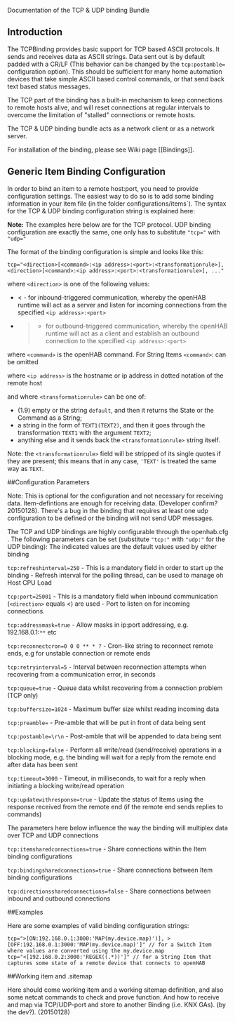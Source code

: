 Documentation of the TCP & UDP binding Bundle

## Introduction

The TCPBinding provides basic support for TCP based ASCII protocols. It sends and receives 
data as ASCII strings. Data sent out is by default padded with a CR/LF (This behavior can be changed by the
`tcp:postamble=` configuration option). This should be sufficient for many
home automation devices that take simple ASCII based control commands, or that send back
text based status messages.

The TCP part of the binding has a built-in mechanism to keep connections to remote hosts alive, and will reset connections at regular intervals to overcome the limitation of "stalled" connections or remote hosts.

The TCP & UDP binding bundle acts as a network client or as a network server.

For installation of the binding, please see Wiki page [[Bindings]].

## Generic Item Binding Configuration

In order to bind an item to a remote host:port, you need to provide configuration settings. The easiest way to do so is to add some binding information in your item file (in the folder configurations/items`). The syntax for the TCP & UDP binding configuration string is explained here:

**Note:** The examples here below are for the TCP protocol. UDP binding configuration are exactly the same, one only has to substitute `"tcp="` with `"udp="`

The format of the binding configuration is simple and looks like this:

    tcp="<direction>[<command>:<ip address>:<port>:<transformationrule>], <direction>[<command>:<ip address>:<port>:<transformationrule>], ..."

where `<direction>` is one of the following values:
- < - for inbound-triggered communication, whereby the openHAB runtime will act as a server and listen for incoming connections from the specified `<ip address>:<port>`
- > - for outbound-triggered communication, whereby the openHAB runtime will act as a client and establish an outbound connection to the specified `<ip address>:<port>`

where `<command>` is the openHAB command. For String Items `<command>`: can be omitted  

where `<ip address>` is the hostname or ip address in dotted notation of the remote host

and where `<transformationrule>` can be one of:

* (1.9) empty or the string `default`, and then it returns the State or the Command as a String;
* a string in the form of `TEXT1(TEXT2)`, and then it goes through the transformation `TEXT1` with the argument `TEXT2`;
* anything else and it sends back the `<transformationrule>` string itself.

Note: the `<transformationrule>` field will be stripped of its single quotes if they are present; this means that in any case, `'TEXT'` is treated the same way as `TEXT`.

##Configuration Parameters

Note: This is optional for the configuration and not necessary for receiving data. Item-defintions are enough for receiving data. (Developer confirm? 20150128). There's a bug in the binding that requires at least one udp configuration to be defined or the binding will not send UDP messages.

The TCP and UDP bindings are highly configurable through the openhab.cfg . 
The following parameters can be set (substitute `"tcp:"` with `"udp:"` for the UDP binding):
The indicated values are the default values used by either binding

`tcp:refreshinterval=250` - This is a mandatory field in order to start up the binding - Refresh interval for the polling thread, can be used to manage oh Host CPU Load

`tcp:port=25001` - This is a mandatory field when inbound communication (`<direction>` equals <) are used - Port to listen on for incoming connections. 

`tcp:addressmask=true` - Allow masks in ip:port addressing, e.g. 192.168.0.1:`**` etc

`tcp:reconnectcron=0 0 0 ** * ?` - Cron-like string to reconnect remote ends, e.g for unstable connection or remote ends

`tcp:retryinterval=5` - Interval between reconnection attempts when recovering from a communication error, in seconds

`tcp:queue=true` - Queue data whilst recovering from a connection problem (TCP only)

`tcp:buffersize=1024` - Maximum buffer size whilst reading incoming data

`tcp:preamble=` - Pre-amble that will be put in front of data being sent

`tcp:postamble=\r\n` - Post-amble that will be appended to data being sent

`tcp:blocking=false` - Perform all write/read (send/receive) operations in a blocking mode, e.g. the binding will wait for a reply from the remote end after data has been sent

`tcp:timeout=3000` - Timeout, in milliseconds, to wait for a reply when initiating a blocking write/read operation

`tcp:updatewithresponse=true` - Update the status of Items using the response received from the remote end (if the remote end sends replies to commands)

The parameters here below influence the way the binding will multiplex data over TCP and UDP connections

`tcp:itemsharedconnections=true` - Share connections within the Item binding configurations

`tcp:bindingsharedconnections=true` - Share connections between Item binding configurations

`tcp:directionssharedconnections=false` - Share connections between inbound and outbound connections

##Examples

Here are some examples of valid binding configuration strings:

    tcp=">[ON:192.168.0.1:3000:'MAP(my.device.map)')], >[OFF:192.168.0.1:3000:'MAP(my.device.map)']" // for a Switch Item where values are converted using the my.device.map
    tcp="<[192.168.0.2:3000:'REGEX((.*))']" // for a String Item that captures some state of a remote device that connects to openHAB

##Working item and .sitemap

Here should come working item and a working sitemap definition,
and also some netcat commands to check and prove function.
And how to receive and map via TCP/UDP-port and store to another Binding (i.e. KNX GAs).
(by the dev?). (20150128)